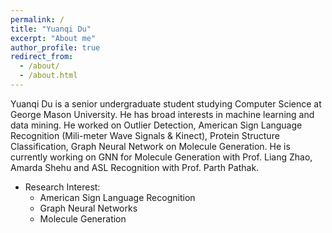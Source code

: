 ```yaml
---
permalink: /
title: "Yuanqi Du"
excerpt: "About me"
author_profile: true
redirect_from: 
  - /about/
  - /about.html
---
```


Yuanqi Du is a senior undergraduate student studying Computer Science at George Mason University. He has broad interests in machine learning and data mining. He worked on Outlier Detection, American Sign Language Recognition (Mili-meter Wave Signals & Kinect), Protein Structure Classification, Graph Neural Network on Molecule Generation. He is currently working on GNN for Molecule Generation with Prof. Liang Zhao, Amarda Shehu and ASL Recognition with Prof. Parth Pathak. 

* Research Interest:
  * American Sign Language Recognition
  * Graph Neural Networks
  * Molecule Generation
